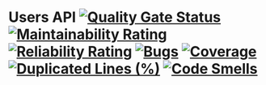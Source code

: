 # Users API [![Quality Gate Status](https://sonarcloud.io/api/project_badges/measure?project=fpineda3105_users-api&metric=alert_status)](https://sonarcloud.io/dashboard?id=fpineda3105_users-api) [![Maintainability Rating](https://sonarcloud.io/api/project_badges/measure?project=fpineda3105_users-api&metric=sqale_rating)](https://sonarcloud.io/dashboard?id=fpineda3105_users-api) [![Reliability Rating](https://sonarcloud.io/api/project_badges/measure?project=fpineda3105_users-api&metric=reliability_rating)](https://sonarcloud.io/dashboard?id=fpineda3105_users-api) [![Bugs](https://sonarcloud.io/api/project_badges/measure?project=fpineda3105_users-api&metric=bugs)](https://sonarcloud.io/dashboard?id=fpineda3105_users-api) [![Coverage](https://sonarcloud.io/api/project_badges/measure?project=fpineda3105_users-api&metric=coverage)](https://sonarcloud.io/dashboard?id=fpineda3105_users-api) [![Duplicated Lines (%)](https://sonarcloud.io/api/project_badges/measure?project=fpineda3105_users-api&metric=duplicated_lines_density)](https://sonarcloud.io/dashboard?id=fpineda3105_users-api) [![Code Smells](https://sonarcloud.io/api/project_badges/measure?project=fpineda3105_users-api&metric=code_smells)](https://sonarcloud.io/dashboard?id=fpineda3105_users-api)

